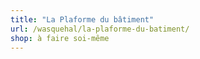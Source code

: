 ```yaml
---
title: "La Plaforme du bâtiment"
url: /wasquehal/la-plaforme-du-batiment/
shop: à faire soi-même
---
```

